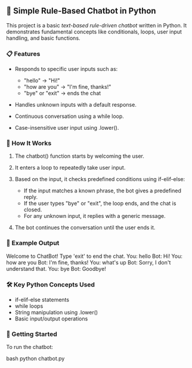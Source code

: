 ## 🧠 Simple Rule-Based Chatbot in Python

This project is a basic *text-based rule-driven chatbot* written in Python. It demonstrates fundamental concepts like conditionals, loops, user input handling, and basic functions.

### 📋 Features

* Responds to specific user inputs such as:

  * "hello" → "Hi!"
  * "how are you" → "I'm fine, thanks!"
  * "bye" or "exit" → ends the chat
* Handles unknown inputs with a default response.
* Continuous conversation using a while loop.
* Case-insensitive user input using .lower().

### 📌 How It Works

1. The chatbot() function starts by welcoming the user.
2. It enters a loop to repeatedly take user input.
3. Based on the input, it checks predefined conditions using if-elif-else:

   * If the input matches a known phrase, the bot gives a predefined reply.
   * If the user types "bye" or "exit", the loop ends, and the chat is closed.
   * For any unknown input, it replies with a generic message.
4. The bot continues the conversation until the user ends it.

### 🧪 Example Output


Welcome to ChatBot! Type 'exit' to end the chat.
You: hello
Bot: Hi!
You: how are you
Bot: I'm fine, thanks!
You: what's up
Bot: Sorry, I don't understand that.
You: bye
Bot: Goodbye!


### 🛠 Key Python Concepts Used

* if-elif-else statements
* while loops
* String manipulation using .lower()
* Basic input/output operations

### 🚀 Getting Started

To run the chatbot:

bash
python chatbot.py
